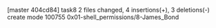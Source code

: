 [master 404cd84] task8
 2 files changed, 4 insertions(+), 3 deletions(-)
 create mode 100755 0x01-shell_permissions/8-James_Bond
